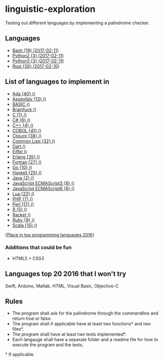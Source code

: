 # linguistic-exploration
Testing out different languages by implementing a palindrome checker.

## Languages
* [Bash {19} (2017-02-11)](https://github.com/andersonjonathan/linguistic-exploration/tree/master/Bash)
* [Python2 {3} (2017-02-11)](https://github.com/andersonjonathan/linguistic-exploration/tree/master/Python2)
* [Python3 {3} (2017-02-11)](https://github.com/andersonjonathan/linguistic-exploration/tree/master/Python3)
* [Rust {26} (2017-02-10)](https://github.com/andersonjonathan/linguistic-exploration/tree/master/Rust)

## List of languages to implement in
* [Ada {40} ()](https://github.com/andersonjonathan/linguistic-exploration/tree/master/Ada)
* [Assembly {13} ()](https://github.com/andersonjonathan/linguistic-exploration/tree/master/Assembly)
* [BASIC ()](https://github.com/andersonjonathan/linguistic-exploration/tree/master/BASIC)
* [Brainfuck ()](https://github.com/andersonjonathan/linguistic-exploration/tree/master/Brainfuck)
* [C {1} ()](https://github.com/andersonjonathan/linguistic-exploration/tree/master/C)
* [C# {6} ()](https://github.com/andersonjonathan/linguistic-exploration/tree/master/C%23)
* [C++ {4} ()](https://github.com/andersonjonathan/linguistic-exploration/tree/master/C++)
* [COBOL {41} ()](https://github.com/andersonjonathan/linguistic-exploration/tree/master/COBOL)
* [Clojure {38} ()](https://github.com/andersonjonathan/linguistic-exploration/tree/master/Clojure)
* [Common Lisp {32} ()](https://github.com/andersonjonathan/linguistic-exploration/tree/master/Common%20Lisp)
* [Dart ()](https://github.com/andersonjonathan/linguistic-exploration/tree/master/Dart)
* [Eiffel ()](https://github.com/andersonjonathan/linguistic-exploration/tree/master/Eiffel)
* [Erlang {35} ()](https://github.com/andersonjonathan/linguistic-exploration/tree/master/Erlang)
* [Fortran {27} ()](https://github.com/andersonjonathan/linguistic-exploration/tree/master/Fortran)
* [Go {10} ()](https://github.com/andersonjonathan/linguistic-exploration/tree/master/Go)
* [Haskell {25} ()](https://github.com/andersonjonathan/linguistic-exploration/tree/master/Haskell)
* [Java {2} ()](https://github.com/andersonjonathan/linguistic-exploration/tree/master/Java)
* [JavaScript ECMAScript3 {8} ()](https://github.com/andersonjonathan/linguistic-exploration/tree/master/JavaScript%20ECMAScript3)
* [JavaScript ECMAScript6 {8} ()](https://github.com/andersonjonathan/linguistic-exploration/tree/master/JavaScript%20ECMAScript6)
* [Lua {22} ()](https://github.com/andersonjonathan/linguistic-exploration/tree/master/Lua)
* [PHP {7} ()](https://github.com/andersonjonathan/linguistic-exploration/tree/master/PHP)
* [Perl {17} ()](https://github.com/andersonjonathan/linguistic-exploration/tree/master/Perl)
* [R {5} ()](https://github.com/andersonjonathan/linguistic-exploration/tree/master/R)
* [Racket ()](https://github.com/andersonjonathan/linguistic-exploration/tree/master/Racket)
* [Ruby {9} ()](https://github.com/andersonjonathan/linguistic-exploration/tree/master/Ruby)
* [Scala {15} ()](https://github.com/andersonjonathan/linguistic-exploration/tree/master/Scala)

{[Place in top programming languages 2016](http://spectrum.ieee.org/static/interactive-the-top-programming-languages-2016)}
### Additions that could be fun
* HTML5 + CSS3

## Languages top 20 2016 that I won't try
Swift, Arduino, Matlab, HTML, Visual Basic, Objective-C

## Rules
* The program shall ask for the palindrome through the commandline and return true or false.
* The program shall if applicable have at least two functions&ast; and two files&ast;.
* The program shall have at least two tests implemented*.
* Each langauge shall have a separate folder and a readme file for how to execute the program and the tests.

&ast; If applicable.
